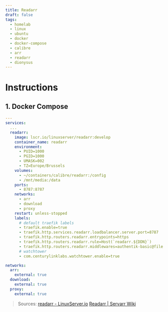 ```yaml
---
title: Readarr
draft: false
tags:
  - homelab
  - linux
  - ubuntu
  - docker
  - docker-compose
  - calibre
  - arr
  - readarr
  - dionysus
---
```


# Instructions

## 1. Docker Compose
```yaml title="containers/calibre/docker-compose.yml"
---
services:
  ...
  readarr:
    image: lscr.io/linuxserver/readarr:develop
    container_name: readarr
    environment:
      - PUID=1000
      - PGID=1000
      - UMASK=002
      - TZ=Europe/Brussels
    volumes:
      - ~/containers/calibre/readarr:/config
      - /mnt/media:/data
    ports:
      - 8787:8787
    networks:
      - arr
      - download
      - proxy
    restart: unless-stopped
    labels:
      # default traefik labels
      - traefik.enable=true
      - traefik.http.services.readarr.loadbalancer.server.port=8787
      - traefik.http.routers.readarr.entrypoints=https
      - traefik.http.routers.readarr.rule=Host(`readarr.${DDN}`)
      - traefik.http.routers.readarr.middlewares=authentik-basic@file
      # watchtower
      - com.centurylinklabs.watchtower.enable=true

networks:
  arr:
    external: true
  download:
    external: true
  proxy:
    external: true
```

> Sources:
> [readarr - LinuxServer.io](https://docs.linuxserver.io/images/docker-readarr/)
> [Readarr | Servarr Wiki](https://wiki.servarr.com/readarr)